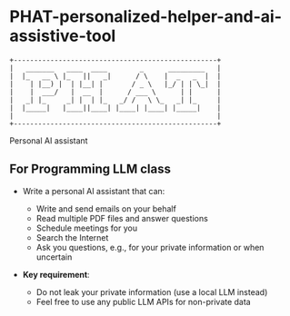 # PHAT-personalized-helper-and-ai-assistive-tool
```
+--------------------------------------------------+
|   _______   ____  ____        _      _________   |
|  |_   __ \ |_   ||   _|      / \    |  _   _  |  |
|    | |__) |  | |__| |       / _ \   |_/ | | \_|  |
|    |  ___/   |  __  |      / ___ \      | |      |
|   _| |_     _| |  | |_   _/ /   \ \_   _| |_     |
|  |_____|   |____||____| |____| |____| |_____|    |
|                                                  |
+--------------------------------------------------+
```
Personal AI assistant
## For Programming LLM class
* Write a personal AI assistant that can:
  * Write and send emails on your behalf
  * Read multiple PDF files and answer questions
  * Schedule meetings for you
  * Search the Internet
  * Ask you questions, e.g., for your private information or when uncertain

* **Key requirement**:
  * Do not leak your private information (use a local LLM instead)
  * Feel free to use any public LLM APIs for non-private data

